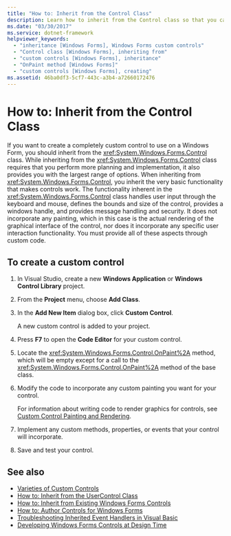 ```yaml
---
title: "How to: Inherit from the Control Class"
description: Learn how to inherit from the Control class so that you can create completely custom controls for Windows forms.
ms.date: "03/30/2017"
ms.service: dotnet-framework
helpviewer_keywords:
  - "inheritance [Windows Forms], Windows Forms custom controls"
  - "Control class [Windows Forms], inheriting from"
  - "custom controls [Windows Forms], inheritance"
  - "OnPaint method [Windows Forms]"
  - "custom controls [Windows Forms], creating"
ms.assetid: 46ba0df3-5cf7-443c-a3b4-a72660172476
---
```

# How to: Inherit from the Control Class

If you want to create a completely custom control to use on a Windows Form, you should inherit from the <xref:System.Windows.Forms.Control> class. While inheriting from the <xref:System.Windows.Forms.Control> class requires that you perform more planning and implementation, it also provides you with the largest range of options. When inheriting from <xref:System.Windows.Forms.Control>, you inherit the very basic functionality that makes controls work. The functionality inherent in the <xref:System.Windows.Forms.Control> class handles user input through the keyboard and mouse, defines the bounds and size of the control, provides a windows handle, and provides message handling and security. It does not incorporate any painting, which in this case is the actual rendering of the graphical interface of the control, nor does it incorporate any specific user interaction functionality. You must provide all of these aspects through custom code.

## To create a custom control

1. In Visual Studio, create a new **Windows Application** or **Windows Control Library** project.

2. From the **Project** menu, choose **Add Class**.

3. In the **Add New Item** dialog box, click **Custom Control**.

   A new custom control is added to your project.

4. Press **F7** to open the **Code Editor** for your custom control.

5. Locate the <xref:System.Windows.Forms.Control.OnPaint%2A> method, which will be empty except for a call to the <xref:System.Windows.Forms.Control.OnPaint%2A> method of the base class.

6. Modify the code to incorporate any custom painting you want for your control.

   For information about writing code to render graphics for controls, see [Custom Control Painting and Rendering](custom-control-painting-and-rendering.md).

7. Implement any custom methods, properties, or events that your control will incorporate.

8. Save and test your control.

## See also

- [Varieties of Custom Controls](varieties-of-custom-controls.md)
- [How to: Inherit from the UserControl Class](how-to-inherit-from-the-usercontrol-class.md)
- [How to: Inherit from Existing Windows Forms Controls](how-to-inherit-from-existing-windows-forms-controls.md)
- [How to: Author Controls for Windows Forms](how-to-author-controls-for-windows-forms.md)
- [Troubleshooting Inherited Event Handlers in Visual Basic](/dotnet/visual-basic/programming-guide/language-features/events/troubleshooting-inherited-event-handlers)
- [Developing Windows Forms Controls at Design Time](developing-windows-forms-controls-at-design-time.md)
